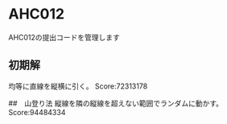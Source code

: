 # AHC012
AHC012の提出コードを管理します

## 初期解
均等に直線を縦横に引く。
Score:72313178

##　山登り法
縦線を隣の縦線を超えない範囲でランダムに動かす。
Score:94484334